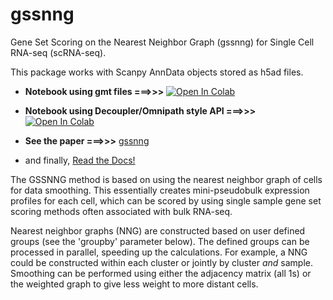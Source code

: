 # gssnng
Gene Set Scoring on the Nearest Neighbor Graph (gssnng) for Single Cell RNA-seq (scRNA-seq).


This package works with Scanpy AnnData objects stored as h5ad files.


  * **Notebook using gmt files  ===>>>**  [![Open In Colab](https://colab.research.google.com/assets/colab-badge.svg)](https://colab.research.google.com/github/IlyaLab/gssnng/blob/main/notebooks/gssnng_quick_start.ipynb)

  * **Notebook using Decoupler/Omnipath style API ===>>>** [![Open In Colab](https://colab.research.google.com/assets/colab-badge.svg)](https://colab.research.google.com/github/IlyaLab/gssnng/blob/main/notebooks/Scoring_PBMC_data_with_the_GSSNNG_decoupleR_API.ipynb)

  * **See the paper ===>>>** [gssnng](https://academic.oup.com/bioinformaticsadvances/article/3/1/vbad150/7321111?login=false)

  * and finally, [Read the Docs!](https://gssnng.readthedocs.io/en/latest/)



The GSSNNG method is based on using the nearest neighbor graph of cells for data smoothing. This essentially creates 
mini-pseudobulk expression profiles for each cell, which can be scored by using single sample gene set scoring 
methods often associated with bulk RNA-seq. 

Nearest neighbor graphs (NNG) are constructed based on user defined groups (see the 'groupby' parameter below). 
The defined groups can be processed in parallel, speeding up the calculations. For example, a NNG could be 
constructed within each cluster or jointly by cluster *and* sample. Smoothing can be performed using either the 
adjacency matrix (all 1s) or the weighted graph to give less weight to more distant cells.
